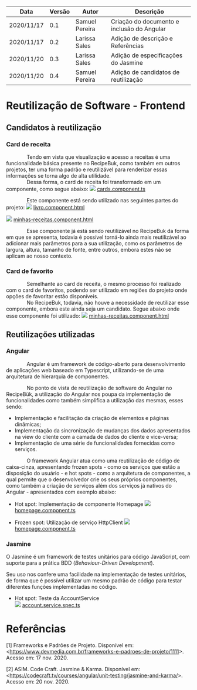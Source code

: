 | Data |Versão| Autor | Descrição |
| ---- | ---- | ----- | --------- |
| 2020/11/17 | 0.1 | Samuel Pereira | Criação do documento e inclusão do Angular |
| 2020/11/17 | 0.2 | Larissa Sales | Adição de descrição e Referências |
| 2020/11/20 | 0.3 | Larissa Sales | Adição de especificações do Jasmine |
| 2020/11/20 | 0.4 | Samuel Pereira | Adição de candidatos de reutilização |

# Reutilização de Software - Frontend

## Candidatos à reutilização
### Card de receita
&emsp;&emsp;&emsp;&emsp;Tendo em vista que visualização e acesso a receitas é uma funcionalidade básica presente no RecipeBuk, como também em outros projetos, ter uma forma padrão e reutilizável para renderizar essas informações se torna algo de alta utilidade. </br>
&emsp;&emsp;&emsp;&emsp;Dessa forma, o card de receita foi transformado em um componente, como segue abaixo:
![](../assets/06-padroes-de-arquitetura/reutilizacao-de-software/recipe-card.png)
[cards.component.ts](https://github.com/UnBArqDsw/2020.1_G3_RecipeBuk_Frontend/blob/dev/src/app/cards/cards.component.ts)
 
 &emsp;&emsp;&emsp;&emsp;Este componente está sendo utilizado nas seguintes partes do projeto:
![](../assets/06-padroes-de-arquitetura/reutilizacao-de-software/book-recipes.png)
[livro.component.html](https://github.com/UnBArqDsw/2020.1_G3_RecipeBuk_Frontend/blob/dev/src/app/livro/livro.component.html)
 
![](../assets/06-padroes-de-arquitetura/reutilizacao-de-software/my-recipes.png)
[minhas-receitas.component.html](https://github.com/UnBArqDsw/2020.1_G3_RecipeBuk_Frontend/blob/dev/src/app/minhas-receitas/minhas-receitas.component.html)

&emsp;&emsp;&emsp;&emsp;Esse componente já está sendo reutilizável no RecipeBuk da forma em que se apresenta, todavia é possível torná-lo ainda mais reutilizável ao adicionar mais parâmetros para a sua utilização, como os parâmetros de largura, altura, tamanho de fonte, entre outros, embora estes não se aplicam ao nosso contexto.

### Card de favorito
&emsp;&emsp;&emsp;&emsp;Semelhante ao card de receita, o mesmo processo foi realizado com o card de favoritos, podendo ser utilizado em regiões do projeto onde opções de favoritar estão disponíveis. </br>
&emsp;&emsp;&emsp;&emsp;No RecipeBuk, todavia, não houve a necessidade de reutilizar esse componente, embora este ainda seja um candidato. Segue abaixo onde esse componente foi utilizado:
![](../assets/06-padroes-de-arquitetura/reutilizacao-de-software/my-recipes.png)
[minhas-receitas.component.html](https://github.com/UnBArqDsw/2020.1_G3_RecipeBuk_Frontend/blob/dev/src/app/minhas-receitas/minhas-receitas.component.html)

## Reutilizações utilizadas

### Angular

&emsp;&emsp;&emsp;&emsp;Angular é um framework de código-aberto para desenvolvimento de aplicações web baseado em Typescript, utilizando-se de uma arquitetura de hierarquia de componentes.

&emsp;&emsp;&emsp;&emsp;No ponto de vista de reutilização de software do Angular no RecipeBük, a utilização do Angular nos poupa da implementação de funcionalidades como também simplifica a utilização das mesmas, esses sendo:
 - Implementação e facilitação da criação de elementos e páginas dinâmicas;
 - Implementação da sincronização de mudanças dos dados apresentados na view do cliente com a camada de dados do cliente e vice-versa;
 - Implementação de uma série de funcionalidades fornecidas como serviços.
 
 &emsp;&emsp;&emsp;&emsp;O framework Angular atua como uma reutilização de código de caixa-cinza, apresentando frozen spots - como os serviços que estão a disposição do usuário - e hot spots - como a arquitetura de componentes, a qual permite que o desenvolvedor crie os seus próprios componentes, como também a criação de serviços além dos serviços já nativos do Angular - apresentados com exemplo abaixo:

 - Hot spot: Implementação de componente Homepage
 ![](../assets/06-padroes-de-arquitetura/reutilizacao-de-software/HomepageComponent.png)
 [homepage.component.ts](https://github.com/UnBArqDsw/2020.1_G3_RecipeBuk_Frontend/blob/dev/src/app/homepage/homepage.component.ts)

 - Frozen spot: Utilização de serviço HttpClient
 ![](../assets/06-padroes-de-arquitetura/reutilizacao-de-software/HttpClient.png)
[homepage.component.ts](https://github.com/UnBArqDsw/2020.1_G3_RecipeBuk_Frontend/blob/dev/src/app/homepage/homepage.component.ts)
 
 ### Jasmine

 O Jasmine é um framework de testes unitários para código JavaScript, com suporte para a prática BDD (_Behaviour-Driven Development_).

 Seu uso nos confere uma facilidade na implementação de testes unitários, de forma que é possível utilizar um mesmo padrão de código para testar diferentes funções implementadas no código.

- Hot spot: Teste da AccountService   
 ![](../assets/06-padroes-de-arquitetura/reutilizacao-de-software/jasmine.png)
[account.service.spec.ts](https://github.com/UnBArqDsw/2020.1_G3_RecipeBuk_Frontend/blob/dev/src/app/services/account.service.spec.ts) 

 # Referências

[1] Frameworks e Padrões de Projeto. Disponível em: <<https://www.devmedia.com.br/frameworks-e-padroes-de-projeto/1111>>. Acesso em: 17 nov. 2020.

[2] ASIM. Code Craft. Jasmine & Karma. Disponível em: <<https://codecraft.tv/courses/angular/unit-testing/jasmine-and-karma/>>. Acesso em: 20 nov. 2020.
